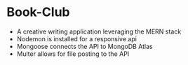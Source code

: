 # Book-Club
- A creative writing application leveraging the MERN stack
- Nodemon is installed for a responsive api
- Mongoose connects the API to MongoDB Atlas 
- Multer allows for file posting to the API
